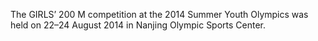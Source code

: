 The GIRLS’ 200 M competition at the 2014 Summer Youth Olympics was held on 22–24 August 2014 in Nanjing Olympic Sports Center.
